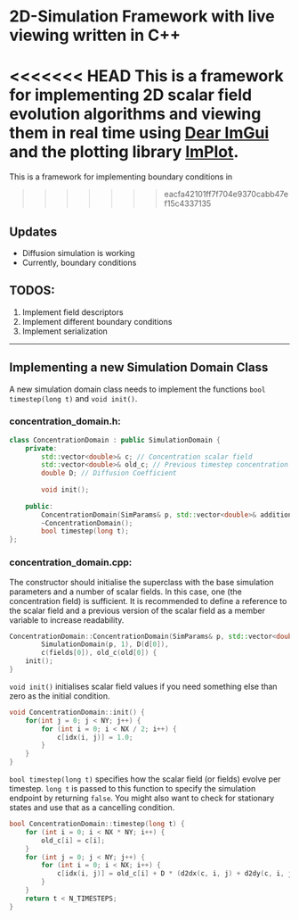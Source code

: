 # 2D-Simulation Framework with live viewing written in C++
<<<<<<< HEAD
This is a framework for implementing 2D scalar field evolution algorithms and viewing them in real time using [Dear ImGui](https://github.com/ocornut/imgui) and the plotting library [ImPlot](https://github.com/epezent/implot).
=======
This is a framework for implementing boundary conditions in 
>>>>>>> eacfa42101ff7f704e9370cabb47ef15c4337135

## Updates
- Diffusion simulation is working
- Currently, boundary conditions 

## TODOS:
1. Implement field descriptors
2. Implement different boundary conditions
3. Implement serialization

--- 

## Implementing a new Simulation Domain Class

A new simulation domain class needs to implement the functions `bool timestep(long t)` and `void init()`.

### concentration_domain.h:
``` cpp
class ConcentrationDomain : public SimulationDomain {
    private: 
        std::vector<double>& c; // Concentration scalar field
        std::vector<double>& old_c; // Previous timestep concentration values;
        double D; // Diffusion Coefficient
        
        void init();
    
    public:
        ConcentrationDomain(SimParams& p, std::vector<double>& additional_params);
        ~ConcentrationDomain();
        bool timestep(long t);
};
```

### concentration_domain.cpp:
The constructor should initialise the superclass with the base simulation parameters and a number of scalar fields. In this case, one (the concentration field) is sufficient. 
It is recommended to define a reference to the scalar field and a previous version of the scalar field as a member variable to increase readability.
```cpp
ConcentrationDomain::ConcentrationDomain(SimParams& p, std::vector<double>& d):
        SimulationDomain(p, 1), D(d[0]),
        c(fields[0]), old_c(old[0]) {
    init();
}
```
`void init()` initialises scalar field values if you need something else than zero as the initial condition.
```cpp
void ConcentrationDomain::init() {
    for(int j = 0; j < NY; j++) {
        for (int i = 0; i < NX / 2; i++) {
            c[idx(i, j)] = 1.0;
        }
    }
}
```
`bool timestep(long t)` specifies how the scalar field (or fields) evolve per timestep. `long t` is passed to this function to specify the simulation endpoint by returning `false`. You might also want to check for stationary states and use that as a cancelling condition.
```cpp
bool ConcentrationDomain::timestep(long t) {
    for (int i = 0; i < NX * NY; i++) {
        old_c[i] = c[i];
    }
    for (int j = 0; j < NY; j++) {
        for (int i = 0; i < NX; i++) {
            c[idx(i, j)] = old_c[i] + D * (d2dx(c, i, j) + d2dy(c, i, j)) * DELTA_T;
        }
    }
    return t < N_TIMESTEPS;
}
```
